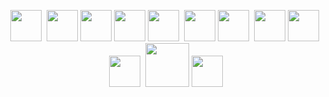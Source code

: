 <p align="center">
    <img src="https://img.icons8.com/?size=100&id=40669&format=png&color=000000" width="50">&nbsp;
  <img src="https://user-images.githubusercontent.com/74038190/212257454-16e3712e-945a-4ca2-b238-408ad0bf87e6.gif" width="50">
<img src="https://user-images.githubusercontent.com/74038190/212257467-871d32b7-e401-42e8-a166-fcfd7baa4c6b.gif" width="50">
  <img src="https://user-images.githubusercontent.com/74038190/212257460-738ff738-247f-4445-a718-cdd0ca76e2db.gif" width="50">
    <img src="https://static-00.iconduck.com/assets.00/tailwind-css-icon-512x307-1v56l8ed.png" width="50">&nbsp;
  <img src="https://user-images.githubusercontent.com/74038190/212257468-1e9a91f1-b626-4baa-b15d-5c385dfa7ed2.gif" width="50">
  <img src="https://media.giphy.com/media/Sr8xDpMwVKOHUWDVRD/giphy.gif" width="50">&nbsp;
  <img src="https://github.com/Anmol-Baranwal/Cool-GIFs-For-GitHub/assets/74038190/3c16d4f2-b757-4c70-8f42-43d5dddd2c36" width="50">
  <img src="https://media.giphy.com/media/kH1DBkPNyZPOk0BxrM/giphy.gif" width="50">&nbsp;
  <img src="https://media.giphy.com/media/IdyAQJVN2kVPNUrojM/giphy.gif" width="50">&nbsp;
  <img src="https://github.com/Anmol-Baranwal/Cool-GIFs-For-GitHub/assets/74038190/398b19b1-9aae-4c1f-8bc0-d172a2c08d68" width="70">
<img src="https://cdn.jsdelivr.net/gh/devicons/devicon@latest/icons/appwrite/appwrite-original.svg" width="50" >

</p>
